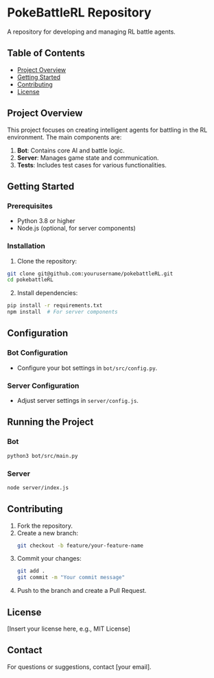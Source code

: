 # PokeBattleRL Repository

A repository for developing and managing RL battle agents.

## Table of Contents
- [Project Overview](#project-overview)
- [Getting Started](#getting-started)
- [Contributing](#contributing)
- [License](#license)

## Project Overview
This project focuses on creating intelligent agents for battling in the RL environment. The main components are:

1. **Bot**: Contains core AI and battle logic.
2. **Server**: Manages game state and communication.
3. **Tests**: Includes test cases for various functionalities.

## Getting Started

### Prerequisites
- Python 3.8 or higher
- Node.js (optional, for server components)

### Installation
1. Clone the repository:
```bash
git clone git@github.com:yourusername/pokebattleRL.git
cd pokebattleRL
```

2. Install dependencies:
```bash
pip install -r requirements.txt
npm install  # For server components
```

## Configuration

### Bot Configuration
- Configure your bot settings in `bot/src/config.py`.

### Server Configuration
- Adjust server settings in `server/config.js`.

## Running the Project

### Bot
```bash
python3 bot/src/main.py
```

### Server
```bash
node server/index.js
```

## Contributing

1. Fork the repository.
2. Create a new branch:
   ```bash
   git checkout -b feature/your-feature-name
   ```
3. Commit your changes:
   ```bash
   git add .
   git commit -m "Your commit message"
   ```
4. Push to the branch and create a Pull Request.

## License
[Insert your license here, e.g., MIT License]

## Contact
For questions or suggestions, contact [your email].
